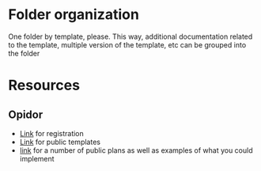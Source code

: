 
# Folder organization
One folder by template, please. This way, additional documentation related to the template, multiple version of the template, etc can be grouped into the folder

# Resources
## Opidor
- [Link](https://dmp.opidor.fr/) for registration
- [Link](https://dmp.opidor.fr/public_templates) for public templates
- [link](https://dmp.opidor.fr/public_plans) for a number of public plans as well as examples of what you could implement 
